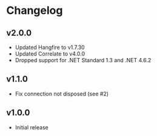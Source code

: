 # Changelog

## v2.0.0

- Updated Hangfire to v1.7.30
- Updated Correlate to v4.0.0
- Dropped support for .NET Standard 1.3 and .NET 4.6.2

## v1.1.0

- Fix connection not disposed (see #2)

## v1.0.0

- Initial release
